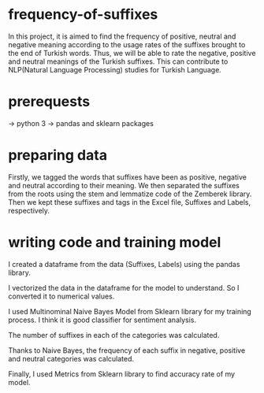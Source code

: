 # frequency-of-suffixes
In this project, it is aimed to find the frequency of positive, neutral and negative meaning according to the usage rates of the suffixes brought to the end of Turkish words. Thus, we will be able to rate the negative, positive and neutral meanings of the Turkish suffixes. This can contribute to NLP(Natural Language Processing) studies for Turkish Language.
# prerequests
-> python 3
-> pandas and sklearn packages
# preparing data
Firstly, we tagged the words that suffixes have been as positive, negative and neutral according to their meaning. We then separated the suffixes from the roots using the stem and lemmatize code of the Zemberek library. Then we kept these suffixes and tags in the Excel file, Suffixes and Labels, respectively.
# writing code and training model
I created a dataframe from the data (Suffixes, Labels) using the pandas library.

I vectorized the data in the dataframe for the model to understand. So I converted it to numerical values.

I used Multinominal Naive Bayes Model from Sklearn library for my training process. I think it is good classifier for sentiment analysis.

The number of suffixes in each of the categories was calculated.

Thanks to Naive Bayes, the frequency of each suffix in negative, positive and neutral categories was calculated.

Finally, I used Metrics from Sklearn library to find accuracy rate of my model.

